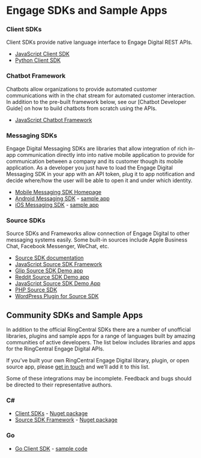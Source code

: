 # Engage SDKs and Sample Apps

### Client SDKs

Client SDKs provide native language interface to Engage Digital REST APIs. 

* [JavaScript Client SDK](https://github.com/ringcentral/engage-digital-client-js)
* [Python Client SDK](https://github.com/ringcentral/engage-digital-client-python)

### Chatbot Framework

Chatbots allow organizations to provide automated customer communications with in the chat stream for automated customer interaction. In addition to the pre-built framework below, see our [Chatbot Developer Guide] on how to build chatbots from scratch using the APIs.

* [JavaScript Chatbot Framework](https://github.com/ringcentral/engage-digital-chatbot-js)

### Messaging SDKs

Engage Digital Messaging SDKs are libraries that allow integration of rich in-app communication directly into into native mobile application to provide for communication between a company and its customer though its mobile application. As a developer you just have to load the Engage Digital Messaging SDK in your app with an API token, plug it to app notification and decide where/how the user will be able to open it and under which identity.

* [Mobile Messaging SDK Homepage](http://mobile-messaging.dimelo.com/)
* [Android Messaging SDK](https://github.com/ringcentral/engage-digital-messaging-android) - [sample app](https://github.com/ringcentral-tutorials/engage-digital-messaging-android-demo)
* [iOS Messaging SDK](https://github.com/ringcentral/engage-digital-messaging-ios) - [sample app](https://github.com/ringcentral-tutorials/engage-digital-messaging-ios-demo)

### Source SDKs

Source SDKs and Frameworks allow connection of Engage Digital to other messaging systems easily. Some built-in sources include Apple Business Chat, Facebook Messenger, WeChat, etc.

* [Source SDK documentation](https://github.com/ringcentral/engage-digital-source-sdk/wiki)
* [JavaScript Source SDK Framework](https://github.com/ringcentral/engage-digital-source-sdk-js)
* [Glip Source SDK Demo app](https://github.com/ringcentral/engage-digital-sdk-source-glip)
* [Reddit Source SDK Demo app](https://github.com/ringcentral/engage-digital-sdk-source-reddit)
* [JavaScript Source SDK Demo App](https://github.com/ringcentral-tutorials/engage-digital-source-sdk-demo)
* [PHP Source SDK](https://github.com/ringcentral/engage-digital-source-sdk)
* [WordPress Plugin for Source SDK](https://github.com/ringcentral-tutorials/engage-digital-source-sdk-wordpress-plugin)

## Community SDKs and Sample Apps

In addition to the official RingCentral SDKs there are a number of unofficial libraries, plugins and sample apps for a range of languages built by amazing communities of active developers. The list below includes libraries and apps for the RingCentral Engage Digital APIs.

If you’ve built your own RingCentral Engage Digital library, plugin, or open source app, please [get in touch](mailto:devsupport@ringcentral.com) and we’ll add it to this list.

Some of these integrations may be incomplete. Feedback and bugs should be directed to their representative authors.

### C&#35;

* [Client SDKs](https://github.com/joalmeid/engage-digital-client-csharp) - [Nuget package](https://www.nuget.org/packages/RingCentral.EngageDigital/)
* [Source SDK Framework](https://github.com/joalmeid/engage-digital-source-sdk-csharp) - [Nuget package](https://www.nuget.org/packages/RingCentral.EngageDigital.SourceSdk/)

### Go

* [Go Client SDK](https://github.com/grokify/go-ringcentral/tree/master/engagedigital/v1) - [sample code](https://github.com/grokify/go-ringcentral/tree/master/engagedigital/v1/examples)
